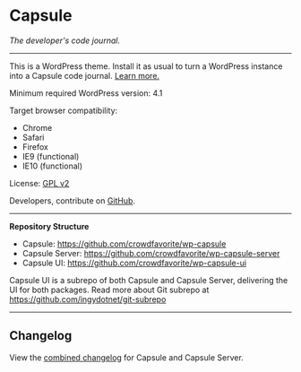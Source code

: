 # Capsule

_The developer's code journal._

---

This is a WordPress theme. Install it as usual to turn a WordPress instance into a Capsule code journal. [Learn more.](https://crowdfavorite.com/capsule/)

Minimum required WordPress version: 4.1

Target browser compatibility:

- Chrome
- Safari
- Firefox
- IE9 (functional)
- IE10 (functional)

License: [GPL v2](https://opensource.org/licenses/GPL-2.0)

Developers, contribute on [GitHub](https://github.com/crowdfavorite/wp-capsule).

---

**Repository Structure**

- Capsule: https://github.com/crowdfavorite/wp-capsule
- Capsule Server: https://github.com/crowdfavorite/wp-capsule-server
- Capsule UI: https://github.com/crowdfavorite/wp-capsule-ui

Capsule UI is a subrepo of both Capsule and Capsule Server, delivering the UI for both packages.
Read more about Git subrepo at https://github.com/ingydotnet/git-subrepo

---

## Changelog

View the [combined changelog](https://github.com/crowdfavorite/wp-capsule-ui/blob/master/CHANGELOG.txt) for Capsule and Capsule Server.